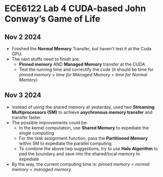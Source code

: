 # ECE6122 Lab 4 CUDA-based John Conway’s Game of Life
## Nov 2 2024
* Finished the **Normal Memory** Transfer, but haven't test it at the Cuda GPU.  
* The next stuffs need to finish are:  
    * **Pinned memory** AND **Managed Memory** transfer at the CUDA
    * Test the running time and correctify the code (it should be time for *pinned memory < time for Managed Memory < time for Normal Memory*)

## Nov 3 2024
* Instead of using the shared memory at yesterday, used two **Streaming Multiprocessors (SM)** to achieve **asychronous memory transfer** and transfer faster.
* The possible improvements could be:
    * In the kernel computation, use **Shared Memory** to expediate the single computing
    * For the task assignment function, pass the **Partitioned Memory** within SM to expediate the parallel computing 
    * To combine the above twp suggestions, try to use **Halo Algorithm** to ped the boundary and save into the shared/local memory to expediate
* By the way, the current computing time is: *pinned memory < normal memory < managed memory*